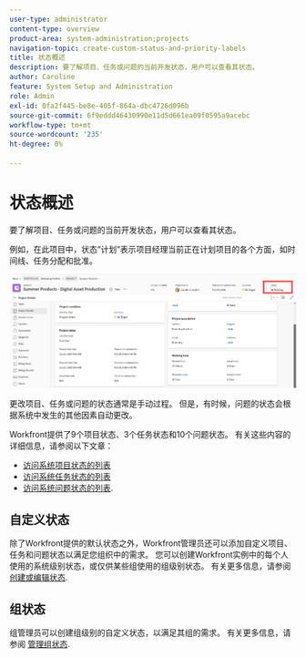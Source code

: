 ```yaml
---
user-type: administrator
content-type: overview
product-area: system-administration;projects
navigation-topic: create-custom-status-and-priority-labels
title: 状态概述
description: 要了解项目、任务或问题的当前开发状态，用户可以查看其状态。
author: Caroline
feature: System Setup and Administration
role: Admin
exl-id: 0fa2f445-be8e-405f-864a-dbc4726d096b
source-git-commit: 6f9eddd46430990e11d5d661ea09f0595a9acebc
workflow-type: tm+mt
source-wordcount: '235'
ht-degree: 0%

---
```


# 状态概述

要了解项目、任务或问题的当前开发状态，用户可以查看其状态。

例如，在此项目中，状态“计划”表示项目经理当前正在计划项目的各个方面，如时间线、任务分配和批准。

![示例项目状态](assets/statuses-overview.png)

更改项目、任务或问题的状态通常是手动过程。 但是，有时候，问题的状态会根据系统中发生的其他因素自动更改。

Workfront提供了9个项目状态、3个任务状态和10个问题状态。 有关这些内容的详细信息，请参阅以下文章：

* [访问系统项目状态的列表](../../../administration-and-setup/customize-workfront/creating-custom-status-and-priority-labels/project-statuses.md)
* [访问系统任务状态的列表](../../../administration-and-setup/customize-workfront/creating-custom-status-and-priority-labels/task-statuses.md)
* [访问系统问题状态的列表](../../../administration-and-setup/customize-workfront/creating-custom-status-and-priority-labels/issue-statuses.md).

## 自定义状态

除了Workfront提供的默认状态之外，Workfront管理员还可以添加自定义项目、任务和问题状态以满足您组织中的需求。 您可以创建Workfront实例中的每个人使用的系统级别状态，或仅供某些组使用的组级别状态。 有关更多信息，请参阅 [创建或编辑状态](../../../administration-and-setup/customize-workfront/creating-custom-status-and-priority-labels/create-or-edit-a-status.md).

## 组状态

组管理员可以创建组级别的自定义状态，以满足其组的需求。 有关更多信息，请参阅 [管理组状态](../../../administration-and-setup/manage-groups/manage-group-statuses/manage-group-statuses.md).
